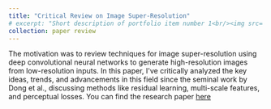 ```yaml
---
title: "Critical Review on Image Super-Resolution"
# excerpt: "Short description of portfolio item number 1<br/><img src='/images/500x300.png'>"
collection: paper review
---
```


The motivation was to review techniques for image super-resolution using deep convolutional neural networks to generate high-resolution images from low-resolution inputs. In this paper, I've critically analyzed the key ideas, trends, and advancements in this field since the seminal work by Dong et al., discussing methods like residual learning, multi-scale features, and perceptual losses. You can find the research paper <a href="https://drive.google.com/file/d/1wIpgpfRsCc4XCVgeusn1KCfFMm3pUGwg/view?usp=sharing">here</a>